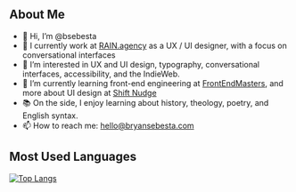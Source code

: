 ## About Me
- 👋 Hi, I’m @bsebesta
- 💪 I currently work at [RAIN.agency](https://rain.agency/) as a UX / UI designer, with a focus on conversational interfaces
- 👀 I’m interested in UX and UI design, typography, conversational interfaces, accessibility, and the IndieWeb.
- 🌱 I’m currently learning front-end engineering at [FrontEndMasters](https://frontendmasters.com/), and more about UI design at [Shift Nudge](https://shiftnudge.com/)
- 📚 On the side, I enjoy learning about history, theology, poetry, and English syntax.
- 📫 How to reach me: hello@bryansebesta.com

## Most Used Languages
[![Top Langs](https://github-readme-stats.vercel.app/api/top-langs/?username=bsebesta&layout=compact)](https://github.com/anuraghazra/github-readme-stats)
